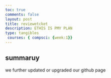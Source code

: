 ```yaml
---
toc: true
comments: false
layout: post
title: reviewetcket
description: ETHIS IS PMY PLAN
type: tangibles
 courses: { compsci: {week:1}}
---
```


## summaruy
we further updated or upgraded our github page